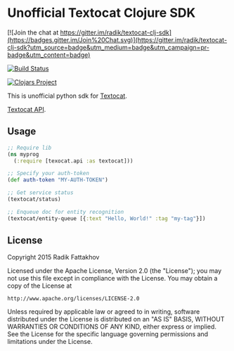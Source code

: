 # Unofficial Textocat Clojure SDK

[![Join the chat at https://gitter.im/radik/textocat-clj-sdk](https://badges.gitter.im/Join%20Chat.svg)](https://gitter.im/radik/textocat-clj-sdk?utm_source=badge&utm_medium=badge&utm_campaign=pr-badge&utm_content=badge)

[![Build Status](https://travis-ci.org/radik/textocat-clj-sdk.svg?branch=master)](https://travis-ci.org/radik/textocat-clj-sdk)

[![Clojars Project](http://clojars.org/textocat-clj-sdk/latest-version.svg)](https://clojars.org/textocat-clj-sdk)

This is unofficial python sdk for [Textocat](http://textocat.com).

[Textocat API](http://docs.textocat.com).
## Usage

```clojure
;; Require lib
(ns myprog
  (:require [texocat.api :as textocat])) 

;; Specify your auth-token
(def auth-token "MY-AUTH-TOKEN")

;; Get service status
(textocat/status)

;; Enqueue doc for entity recognition
(textocat/entity-queue [{:text "Hello, World!" :tag "my-tag"}])
```

## License

Copyright 2015 Radik Fattakhov

Licensed under the Apache License, Version 2.0 (the "License");
you may not use this file except in compliance with the License.
You may obtain a copy of the License at

    http://www.apache.org/licenses/LICENSE-2.0

Unless required by applicable law or agreed to in writing, software
distributed under the License is distributed on an "AS IS" BASIS,
WITHOUT WARRANTIES OR CONDITIONS OF ANY KIND, either express or implied.
See the License for the specific language governing permissions and
limitations under the License.

